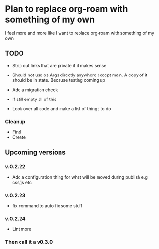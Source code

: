# Plan to replace org-roam with something of my own
I feel more and more like I want to replace org-roam with something of my own

## TODO
- Strip out links that are private if it makes sense
- Should not use os.Args directly anywhere except main. A copy of it should be in state. Because testing coming up
- Add a migration check

- If still empty all of this
- Look over all code and make a list of things to do

### Cleanup
- Find
- Create

## Upcoming versions
### v.0.2.22
- Add a configuration thing for what will be moved during publish e.g css/js etc
### v.0.2.23
- fix command to auto fix some stuff
### v.0.2.24
- Lint more
### Then call it a v0.3.0